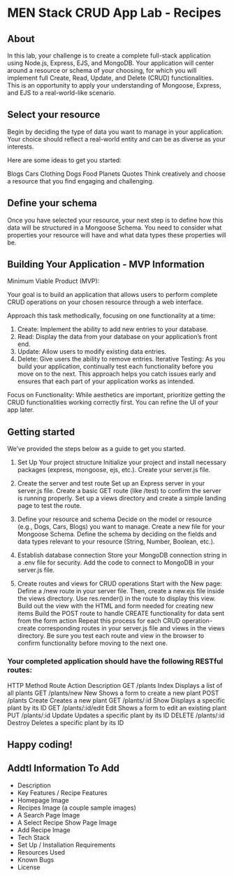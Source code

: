 # MEN Stack CRUD App Lab - Recipes
## About
In this lab, your challenge is to create a complete full-stack application using Node.js, Express, EJS, and MongoDB. Your application will center around a resource or schema of your choosing, for which you will implement full Create, Read, Update, and Delete (CRUD) functionalities. This is an opportunity to apply your understanding of Mongoose, Express, and EJS to a real-world-like scenario.

## Select your resource
Begin by deciding the type of data you want to manage in your application. Your choice should reflect a real-world entity and can be as diverse as your interests.

Here are some ideas to get you started:

Blogs
Cars
Clothing
Dogs
Food
Planets
Quotes
Think creatively and choose a resource that you find engaging and challenging.

## Define your schema
Once you have selected your resource, your next step is to define how this data will be structured in a Mongoose Schema. You need to consider what properties your resource will have and what data types these properties will be.

## Building Your Application - MVP Information
Minimum Viable Product (MVP):

Your goal is to build an application that allows users to perform complete CRUD operations on your chosen resource through a web interface.

Approach this task methodically, focusing on one functionality at a time:

1. Create: Implement the ability to add new entries to your database.
2. Read: Display the data from your database on your application’s front end.
3. Update: Allow users to modify existing data entries.
4. Delete: Give users the ability to remove entries.
Iterative Testing: As you build your application, continually test each functionality before you move on to the next. This approach helps you catch issues early and ensures that each part of your application works as intended.

Focus on Functionality: While aesthetics are important, prioritize getting the CRUD functionalities working correctly first. You can refine the UI of your app later.

## Getting started
We’ve provided the steps below as a guide to get you started.

1. Set Up Your project structure
Initialize your project and install necessary packages (express, mongoose, ejs, etc.).
Create your server.js file.

2. Create the server and test route
Set up an Express server in your server.js file.
Create a basic GET route (like /test) to confirm the server is running properly.
Set up a views directory and create a simple landing page to test the route.

3. Define your resource and schema
Decide on the model or resource (e.g., Dogs, Cars, Blogs) you want to manage.
Create a new file for your Mongoose Schema. Define the schema by deciding on the fields and data types relevant to your resource (String, Number, Boolean, etc.).

4. Establish database connection
Store your MongoDB connection string in a .env file for security.
Add the code to connect to MongoDB in your server.js file.

5. Create routes and views for CRUD operations
Start with the New page:
Define a /new route in your server file.
Then, create a new.ejs file inside the views directory.
Use res.render() in the route to display this view.
Build out the view with the HTML and form needed for creating new items
Build the POST route to handle CREATE functionality for data sent from the form action
Repeat this process for each CRUD operation- create corresponding routes in your server.js file and views in the views directory.
Be sure you test each route and view in the browser to confirm functionality before moving to the next one.


### Your completed application should have the following RESTful routes:

HTTP Method	Route	Action	Description
GET	/plants	Index	Displays a list of all plants
GET	/plants/new	New	Shows a form to create a new plant
POST	/plants	Create	Creates a new plant
GET	/plants/:id	Show	Displays a specific plant by its ID
GET	/plants/:id/edit	Edit	Shows a form to edit an existing plant
PUT	/plants/:id	Update	Updates a specific plant by its ID
DELETE	/plants/:id	Destroy	Deletes a specific plant by its ID


## Happy coding!


## Addtl Information To Add
- Description
- Key Features / Recipe Features
- Homepage Image
- Recipes Image (a couple sample images)
- A Search Page Image
- A Select Recipe Show Page Image
- Add Recipe Image
- Tech Stack
- Set Up / Installation Requirements
- Resources Used
- Known Bugs
- License